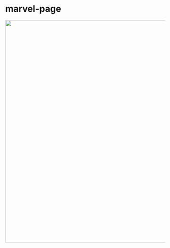 # marvel-page

<div align="center">
<img src="https://user-images.githubusercontent.com/105253015/193742702-8bdfeae0-5c1b-4498-a3e8-c635a23d26a2.png" width="700" />
</div>
